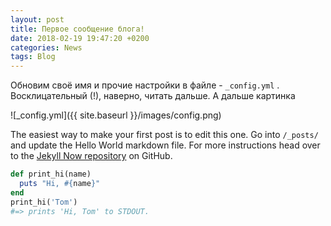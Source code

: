 ```yaml
---
layout: post
title: Первое сообщение блога!
date: 2018-02-19 19:47:20 +0200
categories: News
tags: Blog
---
```


Обновим своё имя и прочие настройки в файле -  `_config.yml` . Восклицательный (!), наверно, читать дальше. А дальше картинка

![_config.yml]({{ site.baseurl }}/images/config.png)

The easiest way to make your first post is to edit this one. Go into `/_posts/` and update the Hello World markdown file. For more instructions head over to the [Jekyll Now repository](https://github.com/dvesti/jekyll) on GitHub.
```ruby
def print_hi(name)
  puts "Hi, #{name}"
end
print_hi('Tom')
#=> prints 'Hi, Tom' to STDOUT.
```